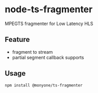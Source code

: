 # node-ts-fragmenter

MPEGTS fragmenter for Low Latency HLS

## Feature

 * fragment to stream
 * partial segment callback supports

## Usage

```bash
npm install @monyone/ts-fragmenter
```
